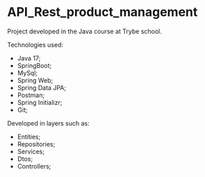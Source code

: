# API_Rest_product_management

Project developed in the Java course at Trybe school.

Technologies used:

* Java 17;
* SpringBoot;
* MySql;
* Spring Web;
* Spring Data JPA;
* Postman;
* Spring Initializr;
* Git;

Developed in layers such as:

* Entities;
* Repositories;
* Services;
* Dtos;
* Controllers;
